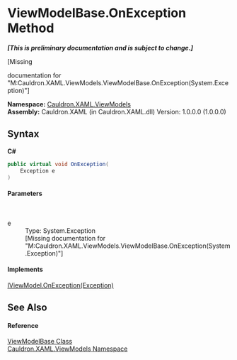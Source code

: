# ViewModelBase.OnException Method 
 _**\[This is preliminary documentation and is subject to change.\]**_

\[Missing <summary> documentation for "M:Cauldron.XAML.ViewModels.ViewModelBase.OnException(System.Exception)"\]

**Namespace:**&nbsp;<a href="N_Cauldron_XAML_ViewModels">Cauldron.XAML.ViewModels</a><br />**Assembly:**&nbsp;Cauldron.XAML (in Cauldron.XAML.dll) Version: 1.0.0.0 (1.0.0.0)

## Syntax

**C#**<br />
``` C#
public virtual void OnException(
	Exception e
)
```


#### Parameters
&nbsp;<dl><dt>e</dt><dd>Type: System.Exception<br />\[Missing <param name="e"/> documentation for "M:Cauldron.XAML.ViewModels.ViewModelBase.OnException(System.Exception)"\]</dd></dl>

#### Implements
<a href="M_Cauldron_XAML_ViewModels_IViewModel_OnException">IViewModel.OnException(Exception)</a><br />

## See Also


#### Reference
<a href="T_Cauldron_XAML_ViewModels_ViewModelBase">ViewModelBase Class</a><br /><a href="N_Cauldron_XAML_ViewModels">Cauldron.XAML.ViewModels Namespace</a><br />